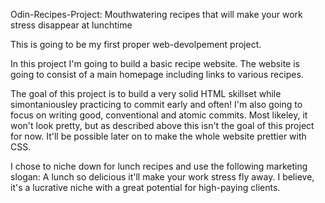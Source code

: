 Odin-Recipes-Project: Mouthwatering recipes that will make your work stress disappear at lunchtime

This is going to be my first proper web-devolpement project.

In this project I'm going to build a basic recipe website.
The website is going to consist of a main homepage including links to various recipes.

The goal of this project is to build a very solid HTML skillset
while simontaniousley practicing to commit early and often!
I'm also going to focus on writing good, conventional and atomic
commits.
Most likeley, it won't look pretty, but as described above this
isn't the goal of this project for now.
It'll be possible later on to make the whole website prettier with CSS.

I chose to niche down for lunch recipes and use the following marketing slogan: A lunch so delicious it'll make your work stress fly away.
I believe, it's a lucrative niche with a great potential for high-paying clients.
